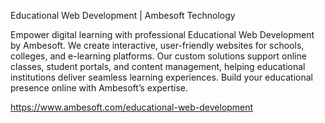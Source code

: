 Educational Web Development | Ambesoft Technology

Empower digital learning with professional Educational Web Development by Ambesoft. We create interactive, user-friendly websites for schools, colleges, and e-learning platforms. Our custom solutions support online classes, student portals, and content management, helping educational institutions deliver seamless learning experiences. Build your educational presence online with Ambesoft’s expertise.

https://www.ambesoft.com/educational-web-development 
